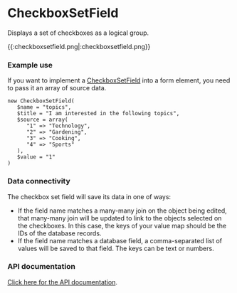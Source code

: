 # CheckboxSetField

Displays a set of checkboxes as a logical group.

{{:checkboxsetfield.png|:checkboxsetfield.png}}


### Example use
If you want to implement a [CheckboxSetField](CheckboxSetField) into a form element, you need to pass it an array of source data.

~~~ {php}
new CheckboxSetField(
   $name = "topics",
   $title = "I am interested in the following topics",
   $source = array(
      "1" => "Technology",
      "2" => "Gardening",
      "3" => "Cooking",
      "4" => "Sports"
   ),
   $value = "1"
)
~~~

### Data connectivity
The checkbox set field will save its data in one of ways:

*  If the field name matches a many-many join on the object being edited, that many-many join will be updated to link to the objects selected on the checkboxes.  In this case, the keys of your value map should be the IDs of the database records.
*  If the field name matches a database field, a comma-separated list of values will be saved to that field.  The keys can be text or numbers. 

### API documentation
[Click here for the API documentation](http://api.silverstripe.org/trunk/forms/fields-basic/CheckboxSetField.html).

